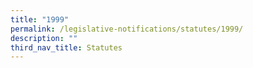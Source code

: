 ```yaml
---
title: "1999"
permalink: /legislative-notifications/statutes/1999/
description: ""
third_nav_title: Statutes
---
```

